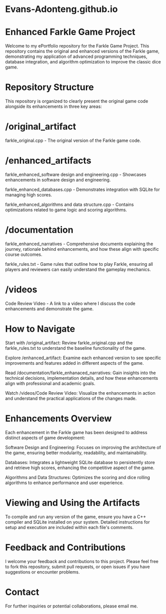 # Evans-Adonteng.github.io 

# Enhanced Farkle Game Project
Welcome to my ePortfolio repository for the Farkle Game Project. This repository contains the original and enhanced versions of the Farkle game, demonstrating my application of advanced programming techniques, database integration, and algorithm optimization to improve the classic dice game.

# Repository Structure
This repository is organized to clearly present the original game code alongside its enhancements in three key areas:

# /original_artifact
farkle_original.cpp - The original version of the Farkle game code.

# /enhanced_artifacts
farkle_enhanced_software design and engineering.cpp - Showcases enhancements in software design and engineering.

farkle_enhanced_databases.cpp - Demonstrates integration with SQLite for managing high scores.

farkle_enhanced_algorithms and data structure.cpp - Contains optimizations related to game logic and scoring algorithms.

# /documentation
farkle_enhanced_narratives - Comprehensive documents explaining the journey, rationale behind enhancements, and how these align with specific course outcomes.

farkle_rules.txt - Game rules that outline how to play Farkle, ensuring all players and reviewers can easily understand the gameplay mechanics.

# /videos
Code Review Video - A link to a video where I discuss the code enhancements and demonstrate the game.

# How to Navigate
Start with /original_artifact: Review farkle_original.cpp and the farkle_rules.txt to understand the baseline functionality of the game.

Explore /enhanced_artifact: Examine each enhanced version to see specific improvements and features added in different aspects of the game.

Read /documentation/farkle_enhanaced_narratives: Gain insights into the technical decisions, implementation details, and how these enhancements align with professional and academic goals.

Watch /videos/Code Review Video: Visualize the enhancements in action and understand the practical applications of the changes made.

# Enhancements Overview
Each enhancement in the Farkle game has been designed to address distinct aspects of game development:

Software Design and Engineering: Focuses on improving the architecture of the game, ensuring better modularity, readability, and maintainability.

Databases: Integrates a lightweight SQLite database to persistently store and retrieve high scores, enhancing the competitive aspect of the game.

Algorithms and Data Structures: Optimizes the scoring and dice rolling algorithms to enhance performance and user experience.

# Viewing and Using the Artifacts
To compile and run any version of the game, ensure you have a C++ compiler and SQLite installed on your system. Detailed instructions for setup and execution are included within each file's comments.

# Feedback and Contributions
I welcome your feedback and contributions to this project. Please feel free to fork this repository, submit pull requests, or open issues if you have suggestions or encounter problems.

# Contact
For further inquiries or potential collaborations, please email me.
